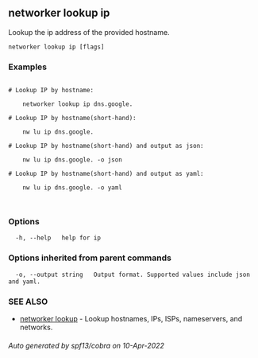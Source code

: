 ## networker lookup ip

Lookup the ip address of the provided hostname.

```
networker lookup ip [flags]
```

### Examples

```

# Lookup IP by hostname:

	networker lookup ip dns.google.

# Lookup IP by hostname(short-hand):

	nw lu ip dns.google.

# Lookup IP by hostname(short-hand) and output as json:

	nw lu ip dns.google. -o json

# Lookup IP by hostname(short-hand) and output as yaml:

	nw lu ip dns.google. -o yaml

	
```

### Options

```
  -h, --help   help for ip
```

### Options inherited from parent commands

```
  -o, --output string   Output format. Supported values include json and yaml.
```

### SEE ALSO

* [networker lookup](networker_lookup.md)	 - Lookup hostnames, IPs, ISPs, nameservers, and networks.

###### Auto generated by spf13/cobra on 10-Apr-2022

